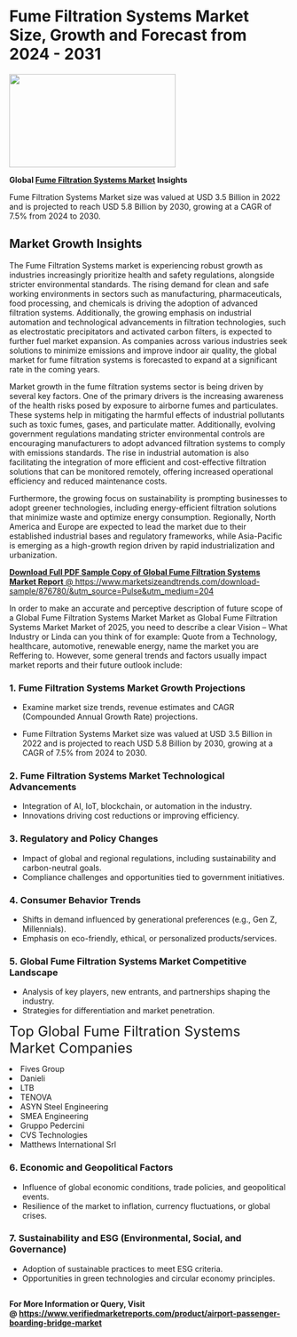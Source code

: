 <H1>Fume Filtration Systems Market Size, Growth and Forecast from 2024 - 2031</H1><img class="aligncenter size-medium wp-image-584254" src="https://thirdeyenews.in/wp-content/uploads/2024/09/Global-Market-Research-300x168.jpeg" alt="" width="300" height="168" /><p><strong>Global&nbsp;<a href="https://www.marketsizeandtrends.com/download-sample/876780/&amp;utm_source=Pulse&amp;utm_medium=204">Fume Filtration Systems Market</a> Insights</strong></p><p>Fume Filtration Systems Market size was valued at USD 3.5 Billion in 2022 and is projected to reach USD 5.8 Billion by 2030, growing at a CAGR of 7.5% from 2024 to 2030.</p><p><h2>Market Growth Insights</h2> <p>The Fume Filtration Systems market is experiencing robust growth as industries increasingly prioritize health and safety regulations, alongside stricter environmental standards. The rising demand for clean and safe working environments in sectors such as manufacturing, pharmaceuticals, food processing, and chemicals is driving the adoption of advanced filtration systems. Additionally, the growing emphasis on industrial automation and technological advancements in filtration technologies, such as electrostatic precipitators and activated carbon filters, is expected to further fuel market expansion. As companies across various industries seek solutions to minimize emissions and improve indoor air quality, the global market for fume filtration systems is forecasted to expand at a significant rate in the coming years.</p> <p><a href="#"></a></p> <p>Market growth in the fume filtration systems sector is being driven by several key factors. One of the primary drivers is the increasing awareness of the health risks posed by exposure to airborne fumes and particulates. These systems help in mitigating the harmful effects of industrial pollutants such as toxic fumes, gases, and particulate matter. Additionally, evolving government regulations mandating stricter environmental controls are encouraging manufacturers to adopt advanced filtration systems to comply with emissions standards. The rise in industrial automation is also facilitating the integration of more efficient and cost-effective filtration solutions that can be monitored remotely, offering increased operational efficiency and reduced maintenance costs.</p> <p>Furthermore, the growing focus on sustainability is prompting businesses to adopt greener technologies, including energy-efficient filtration solutions that minimize waste and optimize energy consumption. Regionally, North America and Europe are expected to lead the market due to their established industrial bases and regulatory frameworks, while Asia-Pacific is emerging as a high-growth region driven by rapid industrialization and urbanization.</p> <p><a href="#"></p><p><span class=""><strong>Download Full PDF Sample Copy of Global Fume Filtration Systems Market Report</strong> @ <a href="https://www.marketsizeandtrends.com/download-sample/876780/&amp;utm_source=Pulse&amp;utm_medium=204" target="_blank">https://www.marketsizeandtrends.com/download-sample/876780/&amp;utm_source=Pulse&amp;utm_medium=204</a></span></p><p>In order to make an accurate and perceptive description of future scope of a Global&nbsp;Fume Filtration Systems Market Market as Global&nbsp;Fume Filtration Systems Market Market of 2025, you need to describe a clear Vision &ndash; What Industry or Linda can you think of for example: Quote from a Technology, healthcare, automotive, renewable energy, name the market you are Reffering to. However, some general trends and factors usually impact market reports and their future outlook include:</p><h3>1.&nbsp;<strong>Fume Filtration Systems Market Growth Projections</strong></h3><ul><li>Examine market size trends, revenue estimates and CAGR (Compounded Annual Growth Rate) projections.</li><li><p>Fume Filtration Systems Market size was valued at USD 3.5 Billion in 2022 and is projected to reach USD 5.8 Billion by 2030, growing at a CAGR of 7.5% from 2024 to 2030.</p></li></ul><h3>2.&nbsp;<strong>Fume Filtration Systems Market Technological Advancements</strong></h3><ul><li>Integration of AI, IoT, blockchain, or automation in the industry.</li><li>Innovations driving cost reductions or improving efficiency.</li></ul><h3>3.&nbsp;<strong>Regulatory and Policy Changes</strong></h3><ul><li>Impact of global and regional regulations, including sustainability and carbon-neutral goals.</li><li>Compliance challenges and opportunities tied to government initiatives.</li></ul><h3>4.&nbsp;<strong>Consumer Behavior Trends</strong></h3><ul><li>Shifts in demand influenced by generational preferences (e.g., Gen Z, Millennials).</li><li>Emphasis on eco-friendly, ethical, or personalized products/services.</li></ul><h3>5.&nbsp;<strong>Global Fume Filtration Systems Market Competitive Landscape</strong></h3><ul><li>Analysis of key players, new entrants, and partnerships shaping the industry.</li><li>Strategies for differentiation and market penetration.</li></ul><p data-pm-slice="1 1 []"><span style="color: inherit; font-family: inherit; font-size: 25px;">Top Global Fume Filtration Systems Market Companies</span></p><div class="" data-test-id=""><p><li>Fives Group</li><li> Danieli</li><li> LTB</li><li> TENOVA</li><li> ASYN Steel Engineering</li><li> SMEA Engineering</li><li> Gruppo Pedercini</li><li> CVS Technologies</li><li> Matthews International Srl</li></p></div><h3>6.&nbsp;<strong>Economic and Geopolitical Factors</strong></h3><ul><li>Influence of global economic conditions, trade policies, and geopolitical events.</li><li>Resilience of the market to inflation, currency fluctuations, or global crises.</li></ul><h3>7.&nbsp;<strong>Sustainability and ESG (Environmental, Social, and Governance)</strong></h3><ul><li>Adoption of sustainable practices to meet ESG criteria.</li><li>Opportunities in green technologies and circular economy principles.</li></ul><h2><strong style="font-size: 14px;">For More Information or Query, Visit @&nbsp;</strong><a style="background-color: #ffffff; font-size: 14px;" href="https://www.marketsizeandtrends.com/report/fume-filtration-systems-market/" target="_blank">https://www.verifiedmarketreports.com/product/airport-passenger-boarding-bridge-market</a></h2>
